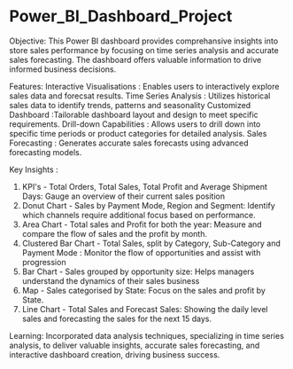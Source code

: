 # Power_BI_Dashboard_Project
Objective: 
This Power BI dashboard provides comprehansive insights into store sales performance by focusing on time series analysis and accurate sales forecasting. The dashboard offers valuable information to drive informed business decisions.

Features:
Interactive Visualisations : Enables users to interactively explore sales data and forecsat results.
Time Series Analysis : Utilizes historical sales data to identify trends, patterns and seasonality
Customized Dashboard :Tailorable dashboard layout and design to meet specific requirements.
Drill-down Capabilities : Allows users to drill down into specific time periods or product categories for detailed analysis.
Sales Forecasting : Generates accurate sales forecasts using advanced forecasting models.

Key Insights :

1. KPI's - Total Orders, Total Sales, Total Profit and Average Shipment Days:
Gauge an overview of their current sales position
2. Donut Chart - Sales by Payment Mode, Region and Segment:
Identify which channels require additional focus based on performance.
3. Area Chart - Total sales and Profit for both the year:
Measure and compare the flow of sales and the profit by month.
4. Clustered Bar Chart - Total Sales, split by Category, Sub-Category and Payment Mode :
Monitor the flow of opportunities and assist with progression
5. Bar Chart - Sales grouped by opportunity size:
Helps managers understand the dynamics of their sales business
6. Map - Sales categorised by State:
Focus on the sales and profit by State.
7. Line Chart - Total Sales and Forecast Sales:
Showing the daily level sales and forecasting the sales for the next 15 days.




Learning:
Incorporated data analysis techniques, specializing in time series analysis, to deliver valuable insights, accurate sales forecasting, and interactive dashboard creation, driving business success.
